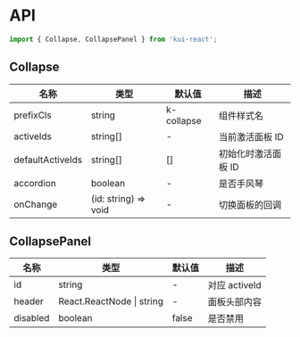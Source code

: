 # API

```jsx
import { Collapse, CollapsePanel } from 'kui-react';
```

## Collapse

| 名称             | 类型                 | 默认值     | 描述                |
| ---------------- | -------------------- | ---------- | ------------------- |
| prefixCls        | string               | k-collapse | 组件样式名          |
| activeIds        | string[]             | -          | 当前激活面板 ID     |
| defaultActiveIds | string[]             | []         | 初始化时激活面板 ID |
| accordion        | boolean              | -          | 是否手风琴          |
| onChange         | (id: string) => void | -          | 切换面板的回调      |

## CollapsePanel

| 名称     | 类型                      | 默认值 | 描述          |
| -------- | ------------------------- | ------ | ------------- |
| id       | string                    | -      | 对应 activeId |
| header   | React.ReactNode \| string | -      | 面板头部内容  |
| disabled | boolean                   | false  | 是否禁用      |
